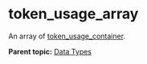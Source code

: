 # token\_usage\_array

An array of [token\_usage\_container](r_datatype_token_usage_container.md#).

**Parent topic:** [Data Types](../data_types/c_genesis_api_datatypes.md)

